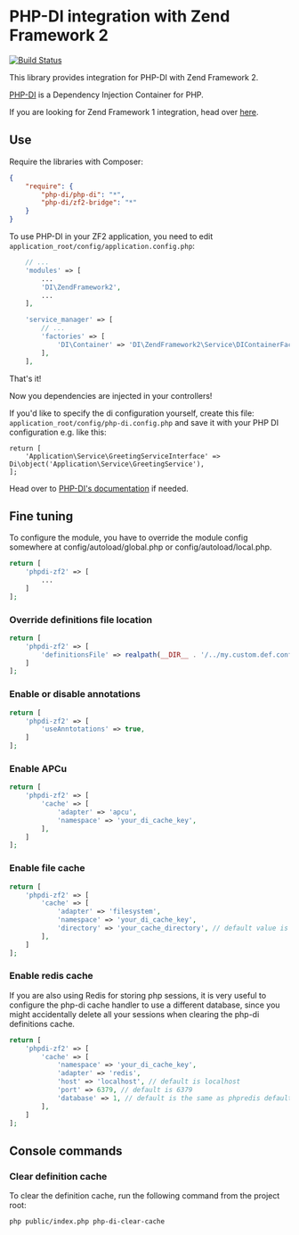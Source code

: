 # PHP-DI integration with Zend Framework 2

[![Build Status](https://travis-ci.org/PHP-DI/ZF2-Bridge.svg)](https://travis-ci.org/PHP-DI/ZF2-Bridge)

This library provides integration for PHP-DI with Zend Framework 2.

[PHP-DI](http://php-di.org/) is a Dependency Injection Container for PHP.

If you are looking for Zend Framework 1 integration, head over [here](https://github.com/php-di/PHP-DI-ZF1).

## Use

Require the libraries with Composer:

```json
{
    "require": {
        "php-di/php-di": "*",
        "php-di/zf2-bridge": "*"
    }
}
```

To use PHP-DI in your ZF2 application, you need to edit `application_root/config/application.config.php`:

```php
    // ...
    'modules' => [
        ...
        'DI\ZendFramework2',
        ...
    ],

    'service_manager' => [
        // ...
        'factories' => [
            'DI\Container' => 'DI\ZendFramework2\Service\DIContainerFactory',
        ],
    ],
```

That's it!

Now you dependencies are injected in your controllers!

If you'd like to specify the di configuration yourself, create this file: `application_root/config/php-di.config.php`
and save it with your PHP DI configuration e.g. like this:

```
return [
    'Application\Service\GreetingServiceInterface' => Di\object('Application\Service\GreetingService'),
];
```

Head over to [PHP-DI's documentation](http://php-di.org/doc/) if needed.

## Fine tuning

To configure the module, you have to override the module config somewhere at config/autoload/global.php
or config/autoload/local.php.

```php
return [
    'phpdi-zf2' => [
        ...
    ]
];
```

### Override definitions file location

```php
return [
    'phpdi-zf2' => [
        'definitionsFile' => realpath(__DIR__ . '/../my.custom.def.config.php'),
    ]
];
```

### Enable or disable annotations

```php
return [
    'phpdi-zf2' => [
        'useAnntotations' => true,
    ]
];
```

### Enable APCu

```php
return [
    'phpdi-zf2' => [
        'cache' => [
            'adapter' => 'apcu',
            'namespace' => 'your_di_cache_key',
        ],
    ]
];
```

### Enable file cache

```php
return [
    'phpdi-zf2' => [
        'cache' => [
            'adapter' => 'filesystem',
            'namespace' => 'your_di_cache_key',
            'directory' => 'your_cache_directory', // default value is data/php-di/cache
        ],
    ]
];
```

### Enable redis cache

If you are also using Redis for storing php sessions, it is very useful to configure the php-di
cache handler to use a different database, since you might accidentally delete all your sessions
when clearing the php-di definitions cache.

```php
return [
    'phpdi-zf2' => [
        'cache' => [
            'namespace' => 'your_di_cache_key',
            'adapter' => 'redis',
            'host' => 'localhost', // default is localhost
            'port' => 6379, // default is 6379
            'database' => 1, // default is the same as phpredis default
        ],
    ]
];
```

## Console commands

### Clear definition cache

To clear the definition cache, run the following command from the project root:

```
php public/index.php php-di-clear-cache
```
